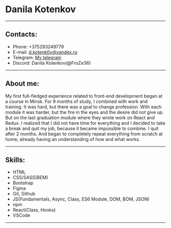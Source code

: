 # Danila Kotenkov
****
## Contacts:
* Phone: +375293249779
* E-mail: d.kotenk0v@yandex.ru
* Telegram: [My telegram](https://t.me/dan_kotovan)
* Discord: Danila Kotenkov(@FroZe36)
****
## About me:
My first full-fledged experience related to front-end development began at a course in Minsk. For 9 months of study, I combined with work and training. It was hard, but there was a goal to change profession. With each module it was harder, but the fire in the eyes and the desire did not give up. But on the last graduation module where they wrote work on React and Redux. I realized that I did not have time for everything and I decided to take a break and quit my job, because it became impossible to combine. I quit after 2 months. And began to completely repeat everything from scratch at home, already having an understanding of how and what works.
****
## Skills:
* HTML
* CSS/SASS(BEM)
* Bootstrap
* Figma
* Git, Github
* JS(Fundamentals, Async, Class, ES6 Module, DOM, BOM, JSON)
* npm
* React(Class, Hooks)
* VSCode
****




